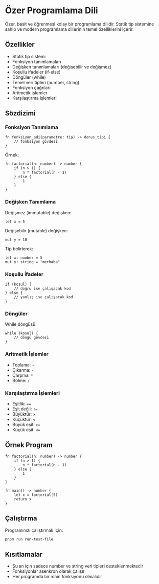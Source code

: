 # Özer Programlama Dili

Özer, basit ve öğrenmesi kolay bir programlama dilidir. Statik tip sistemine sahip ve modern programlama dillerinin temel özelliklerini içerir.

## Özellikler

- Statik tip sistemi
- Fonksiyon tanımlamaları
- Değişken tanımlamaları (değişebilir ve değişmez)
- Koşullu ifadeler (if-else)
- Döngüler (while)
- Temel veri tipleri (number, string)
- Fonksiyon çağrıları
- Aritmetik işlemler
- Karşılaştırma işlemleri

## Sözdizimi

### Fonksiyon Tanımlama

```ozer
fn fonksiyon_adi(parametre: tip) -> donus_tipi {
    // fonksiyon gövdesi
}
```

Örnek:
```ozer
fn factorial(n: number) -> number {
    if (n > 1) {
        n * factorial(n - 1)
    } else {
        1
    }
}
```

### Değişken Tanımlama

Değişmez (immutable) değişken:
```ozer
let x = 5
```

Değişebilir (mutable) değişken:
```ozer
mut y = 10
```

Tip belirterek:
```ozer
let x: number = 5
mut y: string = "merhaba"
```

### Koşullu İfadeler

```ozer
if (kosul) {
    // doğru ise çalışacak kod
} else {
    // yanlış ise çalışacak kod
}
```

### Döngüler

While döngüsü:
```ozer
while (kosul) {
    // döngü gövdesi
}
```

### Aritmetik İşlemler

- Toplama: `+`
- Çıkarma: `-`
- Çarpma: `*`
- Bölme: `/`

### Karşılaştırma İşlemleri

- Eşitlik: `==`
- Eşit değil: `!=`
- Büyüktür: `>`
- Küçüktür: `<`
- Büyük eşit: `>=`
- Küçük eşit: `<=`

## Örnek Program

```ozer
fn factorial(n: number) -> number {
    if (n > 1) {
        n * factorial(n - 1)
    } else {
        1
    }
}

fn main() -> number {
    let x = factorial(5)
    return x
}
```

## Çalıştırma

Programınızı çalıştırmak için:

```bash
pnpm run run-test-file
```

## Kısıtlamalar

- Şu an için sadece number ve string veri tipleri desteklenmektedir
- Fonksiyonlar asenkron olarak çalışır
- Her programda bir main fonksiyonu olmalıdır 